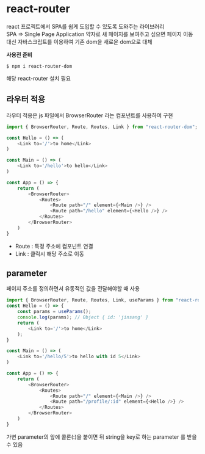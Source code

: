# react-router
react 프로젝트에서 SPA를 쉽게 도입할 수 있도록 도와주는 라이브러리<br>
SPA => Single Page Application 약자로 새 페이지를 보여주고 싶으면 페이지 이동 대신 자바스크립트를 이용하여 기존 dom을 새로운 dom으로 대체 <br>

**사용전 준비** <br>

```git
$ npm i react-router-dom
```

해당 react-router 설치 필요 <br>

## 라우터 적용<br>
라우터 적용은 js 파일에서 BrowserRouter 라는 컴포넌트를 사용하여 구현<br>

```javascript
import { BrowserRouter, Route, Routes, Link } from "react-router-dom";

const Hello = () => (
    <Link to='/'>to home</Link>
)

const Main = () => (
    <Link to='/hello'>to hello</Link>
)

const App = () => {
    return (
        <BrowserRouter>
            <Routes>
                <Route path="/" element={<Main />} />
                <Route path="/hello" element={<Hello />} />
            </Routes>
        </BrowserRouter>
    )  
}
```
- Route : 특정 주소에 컴포넌트 연결
- Link : 클릭시 해당 주소로 이동


## parameter <br>
페이지 주소를 정의하면서 유동적인 값을 전달해야할 때 사용 <br>

```javascript
import { BrowserRouter, Route, Routes, Link, useParams } from "react-router-dom";
const Hello = () => {
    const params = useParams();
    console.log(params); // Object { id: 'jinsang' }
    return (
        <Link to='/'>to home</Link>
    );
}

const Main = () => (
    <Link to='/hello/5'>to hello with id 5</Link>
)

const App = () => {
    return (
        <BrowserRouter>
            <Routes>
                <Route path="/" element={<Main />} />
                <Route path="/profile/:id" element={<Hello />} />
            </Routes>
        </BrowserRouter>
    )
}
```
가변 parameter의 앞에 콜론(:)을 붙이면 뒤 string을 key로 하는 parameter 를 받을 수 있음 <br>